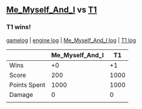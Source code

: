 ## [Me_Myself_And_I](<../../Me_Myself_And_I/README.md>) vs [T1](<../../T1/README.md>)
### T1 wins!

[gamelog](<gamelog.json>) | [engine log](<engine>) | [Me_Myself_And_I log](<Me_Myself_And_I>) | [T1 log](<T1>)

|              | Me_Myself_And_I | T1   |
| ------------ | --------------- | ---- |
| Wins         |              +0 |   +1 |
| Score        |             200 | 1000 |
| Points Spent |            1000 | 1000 |
| Damage       |               0 |    0 |
|              |                 |      |
